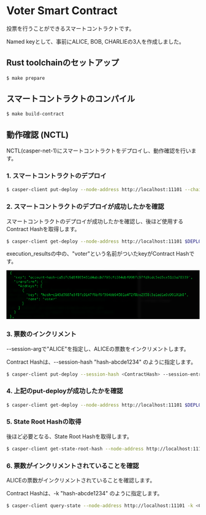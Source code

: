 # Voter Smart Contract

投票を行うことができるスマートコントラクトです。

Named keyとして、事前にALICE, BOB, CHARLIEの3人を作成しました。

## Rust toolchainのセットアップ
```bash
$ make prepare
```

## スマートコントラクトのコンパイル
```bash
$ make build-contract
```

## 動作確認 (NCTL)

NCTL(casper-net-1)にスマートコントラクトをデプロイし、動作確認を行います。

### 1. スマートコントラクトのデプロイ

```bash
$ casper-client put-deploy --node-address http://localhost:11101 --chain-name casper-net-1 --secret-key /casper-node/utils/nctl/assets/net-1/faucet/secret_key.pem --payment-amount 20000000000 --session-path /voter/target/wasm32-unknown-unknown/release/voter-define.wasm
```

### 2. スマートコントラクトのデプロイが成功したかを確認

スマートコントラクトのデプロイが成功したかを確認し、後ほど使用するContract Hashを取得します。

```bash
$ casper-client get-deploy --node-address http://localhost:11101 $DEPLOY_HASH
```

execution_resultsの中の、"voter"という名前がついたkeyがContract Hashです。

![contract-hash](./image/contract-hash.png)

### 3. 票数のインクリメント

--session-argで"ALICE"を指定し、ALICEの票数をインクリメントします。

Contract Hashは、--session-hash "hash-abcde1234" のように指定します。

```bash
$ casper-client put-deploy --session-hash <ContractHash> --session-entry-point "voter_inc" --session-arg=candidate_name:"string='ALICE'" --payment-amount 20000000 --chain-name casper-net-1 --node-address http://localhost:11101 --secret-key /casper-node/utils/nctl/assets/net-1/faucet/secret_key.pem
```

### 4. 上記のput-deployが成功したかを確認

```bash
$ casper-client get-deploy --node-address http://localhost:11101 $DEPLOY_HASH
```

### 5. State Root Hashの取得

後ほど必要となる、State Root Hashを取得します。

```bash
$ casper-client get-state-root-hash --node-address http://localhost:11101 | jq -r
```

### 6. 票数がインクリメントされていることを確認

ALICEの票数がインクリメントされていることを確認します。

Contract Hashは、-k "hash-abcde1234" のように指定します。

```bash
$ casper-client query-state --node-address http://localhost:11101 -k <ContractHash> -s $STATE_ROOT_HASH -q ALICE | jq -r
```

